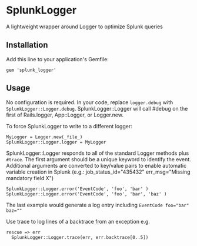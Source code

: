 # SplunkLogger

A lightweight wrapper around Logger to optimize Splunk queries

## Installation

Add this line to your application's Gemfile:

    gem 'splunk_logger'

## Usage
No configuration is required. In your code, replace `logger.debug` with 
`SplunkLogger::Logger.debug`. SplunkLogger::Logger will call #debug on the first of 
Rails.logger, App::Logger, or Logger.new. 

To force SplunkLogger to write to a different logger: 

    MyLogger = Logger.new(_file_)
    SplunkLogger::Logger.logger = MyLogger
    
SplunkLogger::Logger responds to all of the standard Logger methods plus `#trace`. 
The first argument should be a unique keyword to identify the event. Additional
arguments are converted to key/value pairs to enable automatic variable creation in 
Splunk (e.g.: job_status_id="435432" err_msg="Missing mandatory field X")

    SplunkLogger::Logger.error('EventCode', 'foo', 'bar' )
    SplunkLogger::Logger.error('EventCode', 'foo', 'bar', 'baz' )

The last example would generate a log entry including `EventCode foo="bar" baz=""`
    
Use trace to log lines of a backtrace from an exception e.g.

    rescue => err
      SplunkLogger::Logger.trace(err, err.backtrace[0..5])
